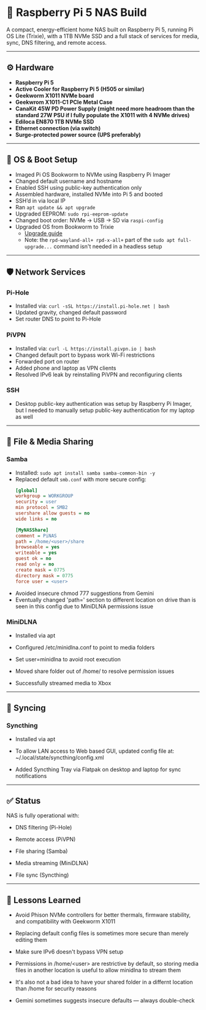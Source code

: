 # 🧰 Raspberry Pi 5 NAS Build

A compact, energy-efficient home NAS built on Raspberry Pi 5, running Pi OS Lite (Trixie), with a 1TB NVMe SSD and a full stack of services for media, sync, DNS filtering, and remote access.

---

## ⚙️ Hardware

- **Raspberry Pi 5**  
- **Active Cooler for Raspberry Pi 5 (H505 or similar)**
- **Geekworm X1011 NVMe board**  
- **Geekwrom X1011-C1 PCIe Metal Case**
- **CanaKit 45W PD Power Supply (might need more headroom than the standard 27W PSU if I fully populate the X1011 with 4 NVMe drives)**
- **Ediloca EN870 1TB NVMe SSD**  
- **Ethernet connection (via switch)**  
- **Surge-protected power source (UPS preferably)**

---

## 🧱 OS & Boot Setup

- Imaged Pi OS Bookworm to NVMe using Raspberry Pi Imager  
- Changed default username and hostname  
- Enabled SSH using public-key authentication only
- Assembled hardware, installed NVMe into Pi 5 and booted  
- SSH’d in via local IP  
- Ran `apt update && apt upgrade`  
- Upgraded EEPROM: `sudo rpi-eeprom-update`  
- Changed boot order: NVMe → USB → SD via `raspi-config`  
- Upgraded OS from Bookworm to Trixie
  - [Upgrade guide](https://forums.raspberrypi.com/viewtopic.php?t=389477)
  - Note: the `rpd-wayland-all+ rpd-x-all+` part of the `sudo apt full-upgrade...` command isn't needed in a headless setup

---

## 🛡️ Network Services

### Pi-Hole
- Installed via: `curl -sSL https://install.pi-hole.net | bash`  
- Updated gravity, changed default password  
- Set router DNS to point to Pi-Hole

### PiVPN
- Installed via: `curl -L https://install.pivpn.io | bash`  
- Changed default port to bypass work Wi-Fi restrictions  
- Forwarded port on router  
- Added phone and laptop as VPN clients  
- Resolved IPv6 leak by reinstalling PiVPN and reconfiguring clients

### SSH
- Desktop public-key authentication was setup by Raspberry Pi Imager, but I needed to manually setup public-key authentication for my laptop as well

---

## 📁 File & Media Sharing

### Samba
- Installed: `sudo apt install samba samba-common-bin -y`  
- Replaced default `smb.conf` with more secure config:
  ```ini
  [global]
  workgroup = WORKGROUP
  security = user
  min protocol = SMB2
  usershare allow guests = no
  wide links = no

  [MyNASShare]
  comment = PiNAS
  path = /home/<user>/share
  browseable = yes
  writeable = yes
  guest ok = no
  read only = no
  create mask = 0775
  directory mask = 0775
  force user = <user>
- Avoided insecure chmod 777 suggestions from Gemini
- Eventually changed 'path=' section to different location on drive than is seen in this config due to MiniDLNA permissions issue


### MiniDLNA
- Installed via apt

- Configured /etc/minidlna.conf to point to media folders

- Set user=minidlna to avoid root execution

- Moved share folder out of /home/<user> to resolve permission issues

- Successfully streamed media to Xbox


---
## 🔄 Syncing

### Syncthing
- Installed via apt

- To allow LAN access to Web based GUI, updated config file at: ~/.local/state/syncthing/config.xml

- Added Syncthing Tray via Flatpak on desktop and laptop for sync notifications
---

## ✅ Status

NAS is fully operational with:

- DNS filtering (Pi-Hole)

- Remote access (PiVPN)

- File sharing (Samba)

- Media streaming (MiniDLNA)

- File sync (Syncthing)

---
## 🧠 Lessons Learned

- Avoid Phison NVMe controllers for better thermals, firmware stability, and compatibility with Geekworm X1011

- Replacing default config files is sometimes more secure than merely editing them

- Make sure IPv6 doesn't bypass VPN setup

- Permissions in /home/<user\> are restrictive by default, so storing media files in another location is useful to allow minidlna to stream them
- It's also not a bad idea to have your shared folder in a differnt location than /home for security reasons

- Gemini sometimes suggests insecure defaults — always double-check

